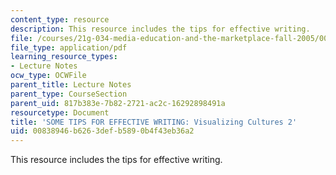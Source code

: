 ```yaml
---
content_type: resource
description: This resource includes the tips for effective writing.
file: /courses/21g-034-media-education-and-the-marketplace-fall-2005/00838946b6263defb5890b4f43eb36a2_MIT21G_034F05_tipsforwriti.pdf
file_type: application/pdf
learning_resource_types:
- Lecture Notes
ocw_type: OCWFile
parent_title: Lecture Notes
parent_type: CourseSection
parent_uid: 817b383e-7b82-2721-ac2c-16292898491a
resourcetype: Document
title: 'SOME TIPS FOR EFFECTIVE WRITING: Visualizing Cultures 2'
uid: 00838946-b626-3def-b589-0b4f43eb36a2
---
```

This resource includes the tips for effective writing.

